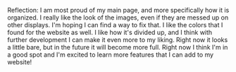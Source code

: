 Reflection:
I am most proud of my main page, and more specifically how it is organized. I really like the look of the images, even if they are messed up on other displays. I'm hoping I can find a way to fix that. I like the colors that I found for the website as well. I like how it's divided up, and I think with further development I can make it even more to my liking. Right now it looks a little bare, but in the future it will become more full. Right now I think I'm in a good spot and I'm excited to learn more features that I can add to my website!